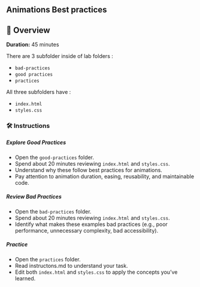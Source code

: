 ## Animations Best practices 

## 🎯 Overview
**Duration:** 45 minutes 

There are 3 subfolder inside of lab folders : 

- `bad-practices`
- `good practices`
- `practices`

All three subfolders have : 
- `index.html`
- `styles.css`


### 🛠 Instructions

##### Explore Good Practices
- Open the `good-practices` folder.
- Spend about 20 minutes reviewing `index.html` and `styles.css`.
- Understand why these follow best practices for animations.
- Pay attention to animation duration, easing, reusability, and maintainable code.

##### Review Bad Practices
- Open the `bad-practices` folder.
- Spend about 20 minutes reviewing `index.html` and `styles.css`.
- Identify what makes these examples bad practices (e.g., poor performance, unnecessary complexity, bad accessibility).

##### Practice
- Open the `practices` folder.
- Read instructons.md to understand your task.
- Edit both `index.html` and `styles.css` to apply the concepts you’ve learned.
